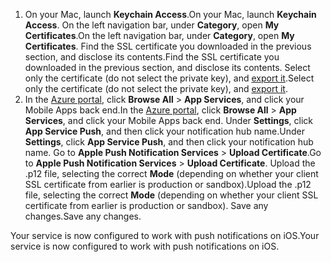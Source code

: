 

1. <span data-ttu-id="52a99-101">On your Mac, launch **Keychain Access**.</span><span class="sxs-lookup"><span data-stu-id="52a99-101">On your Mac, launch **Keychain Access**.</span></span> <span data-ttu-id="52a99-102">On the left navigation bar, under **Category**, open **My Certificates**.</span><span class="sxs-lookup"><span data-stu-id="52a99-102">On the left navigation bar, under **Category**, open **My Certificates**.</span></span> <span data-ttu-id="52a99-103">Find the SSL certificate you downloaded in the previous section, and disclose its contents.</span><span class="sxs-lookup"><span data-stu-id="52a99-103">Find the SSL certificate you downloaded in the previous section, and disclose its contents.</span></span> <span data-ttu-id="52a99-104">Select only the certificate (do not select the private key), and [export it](https://support.apple.com/kb/PH20122?locale=en_US).</span><span class="sxs-lookup"><span data-stu-id="52a99-104">Select only the certificate (do not select the private key), and [export it](https://support.apple.com/kb/PH20122?locale=en_US).</span></span>
2. <span data-ttu-id="52a99-105">In the [Azure portal](https://portal.azure.com/), click **Browse All** > **App Services**, and click your Mobile Apps back end.</span><span class="sxs-lookup"><span data-stu-id="52a99-105">In the [Azure portal](https://portal.azure.com/), click **Browse All** > **App Services**, and click your Mobile Apps back end.</span></span> <span data-ttu-id="52a99-106">Under **Settings**, click **App Service Push**, and then click your notification hub name.</span><span class="sxs-lookup"><span data-stu-id="52a99-106">Under **Settings**, click **App Service Push**, and then click your notification hub name.</span></span> <span data-ttu-id="52a99-107">Go to **Apple Push Notification Services** > **Upload Certificate**.</span><span class="sxs-lookup"><span data-stu-id="52a99-107">Go to **Apple Push Notification Services** > **Upload Certificate**.</span></span> <span data-ttu-id="52a99-108">Upload the .p12 file, selecting the correct **Mode** (depending on whether your client SSL certificate from earlier is production or sandbox).</span><span class="sxs-lookup"><span data-stu-id="52a99-108">Upload the .p12 file, selecting the correct **Mode** (depending on whether your client SSL certificate from earlier is production or sandbox).</span></span> <span data-ttu-id="52a99-109">Save any changes.</span><span class="sxs-lookup"><span data-stu-id="52a99-109">Save any changes.</span></span>

<span data-ttu-id="52a99-110">Your service is now configured to work with push notifications on iOS.</span><span class="sxs-lookup"><span data-stu-id="52a99-110">Your service is now configured to work with push notifications on iOS.</span></span>

[1]: https://docstestmedia1.blob.core.windows.net/azure-media/includes/media/app-service-mobile-apns-configure-push/mobile-push-notification-hub.png

